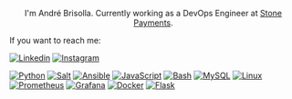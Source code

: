 <p style='text-align:center'>I'm André Brisolla. Currently working as a DevOps Engineer at <a href="https://stone.com.br/">Stone Payments</a>.</p>

If you want to reach me:

[![Linkedin](https://img.shields.io/badge/linkedin-black?style=for-the-badge&logo=linkedin)](https://www.linkedin.com/in/brisolla/)
[![Instagram](https://img.shields.io/badge/instagram-black?style=for-the-badge&logo=instagram)](https://www.instagram.com/andrebrisolla/)



[![Python](https://img.shields.io/badge/python-black?style=for-the-badge&logo=python)](https://github.com/ambrisolla)
[![Salt](https://img.shields.io/badge/salt-black?style=for-the-badge&logo=saltproject)](https://github.com/ambrisolla)
[![Ansible](https://img.shields.io/badge/ansible-black?style=for-the-badge&logo=ansible)](https://github.com/ambrisolla)
[![JavaScript](https://img.shields.io/badge/javascript-black?style=for-the-badge&logo=javascript)](https://github.com/ambrisolla)
[![Bash](https://img.shields.io/badge/bash-black?style=for-the-badge&logo=gnu-bash&logoColor=white)](https://github.com/ambrisolla)
[![MySQL](https://img.shields.io/badge/mysql-black?style=for-the-badge&logo=mysql)](https://github.com/ambrisolla)
[![Linux](https://img.shields.io/badge/linux-black?style=for-the-badge&logo=Linux)](https://github.com/ambrisolla)
[![Prometheus](https://img.shields.io/badge/prometheus-black?style=for-the-badge&logo=Prometheus)](https://github.com/ambrisolla)
[![Grafana](https://img.shields.io/badge/grafana-black?style=for-the-badge&logo=Grafana)](https://github.com/ambrisolla)
[![Docker](https://img.shields.io/badge/docker-black?style=for-the-badge&logo=Docker)](https://github.com/ambrisolla)
[![Flask](https://img.shields.io/badge/flask-black?style=for-the-badge&logo=Flask)](https://github.com/ambrisolla)
